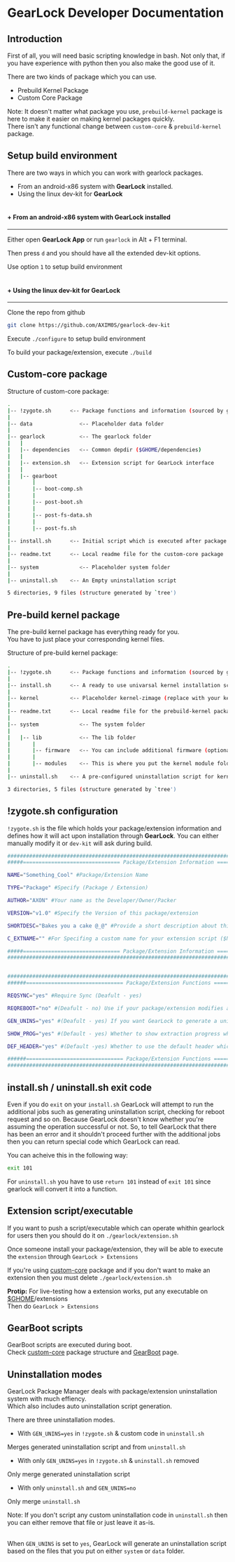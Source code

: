 GearLock Developer Documentation
=================================

Introduction
------------

First of all, you will need basic scripting knowledge in bash. Not only that, if you have experience with python then you also make the good use of it.

There are two kinds of package which you can use.

* Prebuild Kernel Package
* Custom Core Package

Note: It doesn't matter what package you use, `prebuild-kernel` package is here to make it easier on making kernel packages quickly.<br>
There isn't any functional change between `custom-core` & `prebuild-kernel` package.

Setup build environment
-----------------------

There are two ways in which you can work with gearlock packages.

* From an android-x86 system with **GearLock** installed.
* Using the linux dev-kit for **GearLock**<br><br>

#### + From an android-x86 system with **GearLock** installed
------------------------------------------------------------

Either open **GearLock App** or run `gearlock` in Alt + F1 terminal.

Then press `d` and you should have all the extended dev-kit options.

Use option `1` to setup build environment<br><br>

#### + Using the linux dev-kit for **GearLock**
------------------------------------------------------

Clone the repo from github

```bash
git clone https://github.com/AXIM0S/gearlock-dev-kit
```

Execute `./configure` to setup build environment

To build your package/extension, execute `./build`

Custom-core package
-------------------

Structure of custom-core package:

```bash
.
|-- !zygote.sh      <-- Package functions and information (sourced by gearlock)
|
|-- data               <-- Placeholder data folder
|
|-- gearlock           <-- The gearlock folder
|   |
|   |-- dependencies   <-- Common depdir ($GHOME/dependencies)
|   |
|   |-- extension.sh   <-- Extension script for GearLock interface
|   |
|   |-- gearboot
|       |
|       |-- boot-comp.sh
|       |
|       |-- post-boot.sh
|       |
|       |-- post-fs-data.sh
|       |
|       |-- post-fs.sh
|
|-- install.sh      <-- Initial script which is executed after package extraction
|
|-- readme.txt      <-- Local readme file for the custom-core package
|
|-- system             <-- Placeholder system folder
|
|-- uninstall.sh    <-- An Empty uninstallation script

5 directories, 9 files (structure generated by `tree')
```


Pre-build kernel package
------------------------

The pre-build kernel package has everything ready for you.<br>
You have to just place your corresponding kernel files.

Structure of pre-build kernel package:

```bash
.
|-- !zygote.sh      <-- Package functions and information (sourced by gearlock)
|
|-- install.sh      <-- A ready to use univarsal kernel installation script
|
|-- kernel          <-- Placeholder kernel-zimage (replace with your kernel-zimage)
|
|-- readme.txt      <-- Local readme file for the prebuild-kernel package
|
|-- system             <-- The system folder
|
|   |-- lib            <-- The lib folder
|       |
|       |-- firmware   <-- You can include additional firmware (optional)
|       |
|       |-- modules    <-- This is where you put the kernel module folder
|             
|-- uninstall.sh    <-- A pre-configured uninstallation script for kernel packages

3 directories, 5 files (structure generated by `tree')
```

!zygote.sh configuration
------------------------

`!zygote.sh` is the file which holds your package/extension information and defines how it will act upon installation through **GearLock**. You can either manually modify it or `dev-kit` will ask during build.

```bash
#######################################################################################################
#####=============================== Package/Extension Information ===============================#####

NAME="Something_Cool" #Package/Extension Name

TYPE="Package" #Specify (Package / Extension)

AUTHOR="AXON" #Your name as the Developer/Owner/Packer

VERSION="v1.0" #Specify the Version of this package/extension

SHORTDESC="Bakes you a cake @_@" #Provide a short description about this package/extension

C_EXTNAME="" #For Specifing a custom name for your extension script ($NAME is used if not defined)

#####=============================== Package/Extension Information ===============================#####
#######################################################################################################


#######################################################################################################
######=============================== Package/Extension Functions ===============================######

REQSYNC="yes" #Require Sync (Deafult - yes)

REQREBOOT="no" #(Deafult - no) Use if your package/extension modifies any major system file

GEN_UNINS="yes" #(Deafult - yes) If you want GearLock to generate a uninstallation script itself

SHOW_PROG="yes" #(Default - yes) Whether to show extraction progress while loading the pkg/extension

DEF_HEADER="yes" #(Default -yes) Whether to use the default header which print's the info during zygote

######=============================== Package/Extension Functions ===============================######
#######################################################################################################
```

install.sh / uninstall.sh exit code
-----------------------------------

Even if you do `exit` on your `install.sh` GearLock will attempt to run the additional jobs such as generating uninstallation script, checking for reboot request and so on. Because GearLock doesn't know whether you're assuming the operation successful or not. So, to tell GearLock that there has been an error and it shouldn't proceed further with the additional jobs then you can return special code which GearLock can read.

You can acheive this in the following way:

```bash
exit 101
```

For `uninstall.sh` you have to use `return 101` instead of `exit 101` since gearlock will convert it into a function.

Extension script/executable
---------------------------

If you want to push a script/executable which can operate whithin gearlock for users then you should do it on `./gearlock/extension.sh`

Once someone install your package/extension, they will be able to execute the `extension` through `GearLock > Extensions`

If you're using [custom-core][cus-core-pkg] package and if you don't want to make an extension then you must delete `./gearlock/extension.sh`

**Protip:** For live-testing how a extension works, put any executable on [$GHOME](https://supreme-gamers.com/gearlock/environment-variables#ghome)/extensions<br>Then do `GearLock > Extensions`

GearBoot scripts
----------------

GearBoot scripts are executed during boot.<br>
Check [custom-core][cus-core-pkg] package structure and [GearBoot][GearBoot] page.

Uninstallation modes
--------------------

GearLock Package Manager deals with package/extension uninstallation system with much effiency.<br>Which also includes auto uninstallation script generation.

There are three uninstallation modes.

- With `GEN_UNINS=yes` in `!zygote.sh` & custom code in `uninstall.sh`

Merges generated uninstallation script and from `uninstall.sh`

- With only `GEN_UNINS=yes` in `!zygote.sh` & `uninstall.sh` removed

Only merge generated uninstallation script

- With only `uninstall.sh` and `GEN_UNINS=no`

Only merge `uninstall.sh`

Note: If you don't script any custom uninstallation code in `uninstall.sh` then you can either remove that file or just leave it as-is.

<br>When `GEN_UNINS` is set to `yes`, GearLock will generate an uninstallation script based on the files that you put on either `system` or `data` folder.

[cus-core-pkg]: https://supreme-gamers.com/gearlock/#page-toc-2
[GearBoot]: https://supreme-gamers.com/gearlock/gearboot
